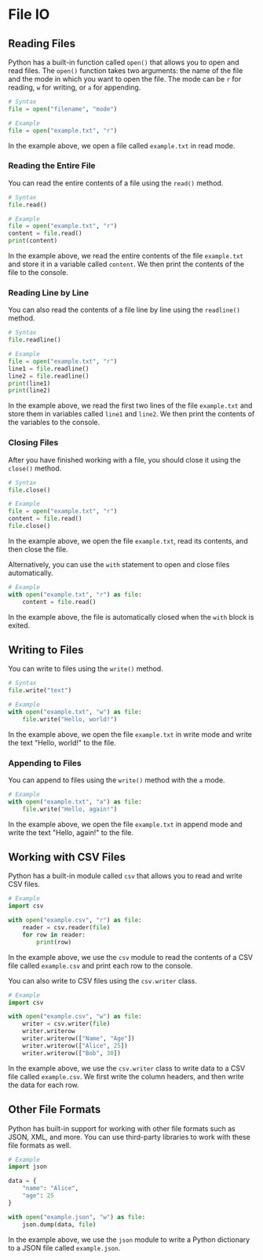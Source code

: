# File IO

## Reading Files

Python has a built-in function called `open()` that allows you to open and read files. The `open()` function takes two arguments: the name of the file and the mode in which you want to open the file. The mode can be `r` for reading, `w` for writing, or `a` for appending.

```python
# Syntax
file = open("filename", "mode")
```

```python
# Example
file = open("example.txt", "r")
```

In the example above, we open a file called `example.txt` in read mode.

### Reading the Entire File

You can read the entire contents of a file using the `read()` method.

```python
# Syntax
file.read()
```

```python
# Example
file = open("example.txt", "r")
content = file.read()
print(content)
```

In the example above, we read the entire contents of the file `example.txt` and store it in a variable called `content`. We then print the contents of the file to the console.

### Reading Line by Line

You can also read the contents of a file line by line using the `readline()` method.

```python
# Syntax
file.readline()
```

```python
# Example
file = open("example.txt", "r")
line1 = file.readline()
line2 = file.readline()
print(line1)
print(line2)
```

In the example above, we read the first two lines of the file `example.txt` and store them in variables called `line1` and `line2`. We then print the contents of the variables to the console.

### Closing Files

After you have finished working with a file, you should close it using the `close()` method.

```python
# Syntax
file.close()
```

```python
# Example
file = open("example.txt", "r")
content = file.read()
file.close()
```

In the example above, we open the file `example.txt`, read its contents, and then close the file.

Alternatively, you can use the `with` statement to open and close files automatically.

```python
# Example
with open("example.txt", "r") as file:
    content = file.read()
```

In the example above, the file is automatically closed when the `with` block is exited.

## Writing to Files

You can write to files using the `write()` method.

```python
# Syntax
file.write("text")
```

```python
# Example
with open("example.txt", "w") as file:
    file.write("Hello, world!")
```

In the example above, we open the file `example.txt` in write mode and write the text "Hello, world!" to the file.

### Appending to Files

You can append to files using the `write()` method with the `a` mode.

```python
# Example
with open("example.txt", "a") as file:
    file.write("Hello, again!")
```

In the example above, we open the file `example.txt` in append mode and write the text "Hello, again!" to the file.

## Working with CSV Files

Python has a built-in module called `csv` that allows you to read and write CSV files.

```python
# Example
import csv

with open("example.csv", "r") as file:
    reader = csv.reader(file)
    for row in reader:
        print(row)
```

In the example above, we use the `csv` module to read the contents of a CSV file called `example.csv` and print each row to the console.

You can also write to CSV files using the `csv.writer` class.

```python
# Example
import csv

with open("example.csv", "w") as file:
    writer = csv.writer(file)
    writer.writerow
    writer.writerow(["Name", "Age"])
    writer.writerow(["Alice", 25])
    writer.writerow(["Bob", 30])
```

In the example above, we use the `csv.writer` class to write data to a CSV file called `example.csv`. We first write the column headers, and then write the data for each row.

## Other File Formats

Python has built-in support for working with other file formats such as JSON, XML, and more. You can use third-party libraries to work with these file formats as well.

```python
# Example
import json

data = {
    "name": "Alice",
    "age": 25
}

with open("example.json", "w") as file:
    json.dump(data, file)
```

In the example above, we use the `json` module to write a Python dictionary to a JSON file called `example.json`.

